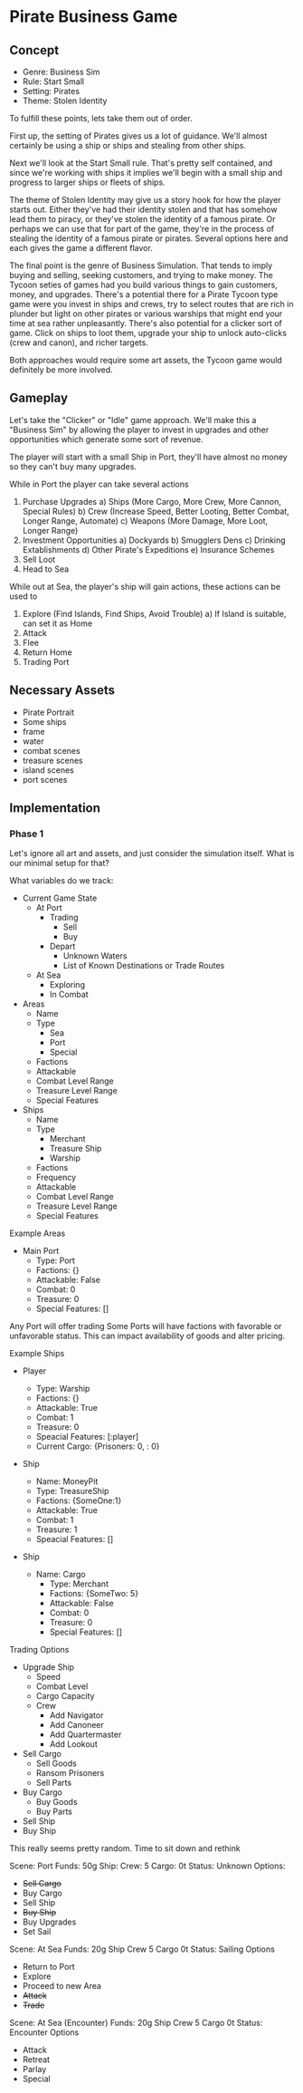 # Pirate Business Game

## Concept
* Genre: Business Sim
* Rule: Start Small
* Setting: Pirates
* Theme: Stolen Identity

To fulfill these points, lets take them out of order.

First up, the setting of Pirates gives us a lot of guidance.  We'll almost certainly be using a ship or ships and stealing from other ships.

Next we'll look at the Start Small rule.  That's pretty self contained, and since we're working with ships it implies we'll begin with a small ship and progress to larger ships or fleets of ships.

The theme of Stolen Identity may give us a story hook for how the player starts out.  Either they've had their identity stolen and that has somehow lead them to piracy, or they've stolen the identity of a famous pirate.  Or perhaps we can use that for part of the game, they're in the process of stealing the identity of a famous pirate or pirates. Several options here and each gives the game a different flavor.

The final point is the genre of Business Simulation.  That tends to imply buying and selling, seeking customers, and trying to make money.  The Tycoon seties of games had you build various things to gain customers, money, and upgrades.  There's a potential there for a Pirate Tycoon type game were you invest in ships and crews, try to select routes that are rich in plunder but light on other pirates or various warships that might end your time at sea rather unpleasantly.  There's also potential for a clicker sort of game.   Click on ships to loot them, upgrade your ship to  unlock auto-clicks (crew and canon), and richer targets.

Both approaches would require some art assets, the Tycoon game would definitely be more involved.

## Gameplay
  Let's take the "Clicker" or "Idle" game approach.  We'll make this a "Business Sim" by allowing the player to invest in upgrades and other opportunities which generate some sort of revenue.

  The player will start with a small Ship in Port, they'll have almost no money so they can't buy many upgrades.

  While in Port the player can take several actions
  1) Purchase Upgrades
    a) Ships (More Cargo, More Crew, More Cannon, Special Rules)
    b) Crew (Increase Speed, Better Looting, Better Combat, Longer Range, Automate)
    c) Weapons (More Damage, More Loot, Longer Range)
  2) Investment Opportunities
    a) Dockyards
    b) Smugglers Dens
    c) Drinking Extablishments
    d) Other Pirate's Expeditions
    e) Insurance Schemes
  3) Sell Loot
  4) Head to Sea

  While out at Sea, the player's ship will gain actions, these actions can be used to
  1) Explore (Find Islands, Find Ships, Avoid Trouble)
    a) If Island is suitable, can set it as Home
  2) Attack
  3) Flee
  4) Return Home
  5) Trading Port

## Necessary Assets
  * Pirate Portrait
  * Some ships
  * frame
  * water
  * combat scenes
  * treasure scenes
  * island scenes
  * port scenes

## Implementation

### Phase 1
  Let's ignore all art and assets, and just consider the simulation itself.  What is our minimal setup for that?

  What variables do we track:
  * Current Game State
    * At Port
      * Trading
        * Sell
        * Buy
      * Depart
        * Unknown Waters
        * List of Known Destinations or Trade Routes
    * At Sea
      * Exploring
      * In Combat
  * Areas
    * Name
    * Type
      * Sea
      * Port
      * Special
    * Factions
    * Attackable
    * Combat Level Range
    * Treasure Level Range
    * Special Features
  * Ships
    * Name
    * Type
      * Merchant
      * Treasure Ship
      * Warship
    * Factions
    * Frequency
    * Attackable
    * Combat Level Range
    * Treasure Level Range
    * Special Features

  Example Areas
  * Main Port
    * Type: Port
    * Factions: {}
    * Attackable: False
    * Combat: 0
    * Treasure: 0
    * Special Features: []

  Any Port will offer trading
  Some Ports will have factions with favorable or unfavorable status.  This can impact availability of goods and alter pricing.

  Example Ships
  * Player
    * Type: Warship
    * Factions: {}
    * Attackable: True
    * Combat: 1
    * Treasure: 0
    * Speacial Features: [:player]
    * Current Cargo: {Prisoners: 0, <good>: 0}

  * Ship
    * Name: MoneyPit
    * Type: TreasureShip
    * Factions: {SomeOne:1}
    * Attackable: True
    * Combat: 1
    * Treasure: 1
    * Speacial Features: []

  * Ship
    * Name: Cargo
      * Type: Merchant
      * Factions: {SomeTwo: 5}
      * Attackable: False
      * Combat: 0
      * Treasure: 0
      * Special Features: []

  Trading Options
  * Upgrade Ship
    * Speed
    * Combat Level
    * Cargo Capacity
    * Crew
      * Add Navigator
      * Add Canoneer
      * Add Quartermaster
      * Add Lookout
  * Sell Cargo
    * Sell Goods
    * Ransom Prisoners
    * Sell Parts
  * Buy Cargo
    * Buy Goods
    * Buy Parts
  * Sell Ship
  * Buy Ship

  This really seems pretty random.  Time to sit down and rethink

Scene: Port
Funds: 50g
Ship: <ship>
Crew: 5
Cargo: 0t
Status: Unknown
Options:
  * ~~Sell Cargo~~
  * Buy Cargo
  * Sell Ship
  * ~~Buy Ship~~
  * Buy Upgrades
  * Set Sail

Scene: At Sea
Funds: 20g
Ship <ship>
Crew 5
Cargo 0t
Status: Sailing
Options
  * Return to Port
  * Explore
  * Proceed to new Area
  * ~~Attack~~
  * ~~Trade~~

Scene: At Sea (Encounter)
Funds: 20g
Ship <ship>
Crew 5
Cargo 0t
Status: Encounter
Options
  * Attack
  * Retreat
  * Parlay
  * Special
